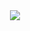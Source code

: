 <div align="center">
  <img src="https://github-readme-stats.vercel.app/api?username=CoxHerbert&show_icons=true&theme=transparent" /> 
</div>
